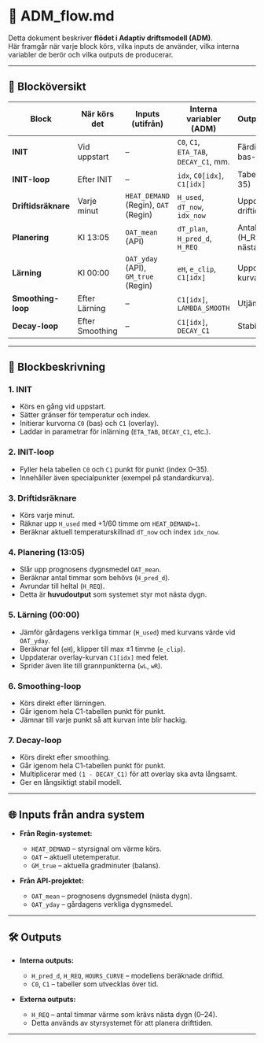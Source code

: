 # 📄 ADM_flow.md

Detta dokument beskriver **flödet i Adaptiv driftsmodell (ADM)**.  
Här framgår när varje block körs, vilka inputs de använder, vilka interna variabler de berör och vilka outputs de producerar.

---

## 🔄 Blocköversikt

| Block              | När körs det      | Inputs (utifrån)        | Interna variabler (ADM)          | Outputs/resultat         |
|--------------------|------------------|--------------------------|----------------------------------|--------------------------|
| **INIT**           | Vid uppstart     | –                        | `C0`, `C1`, `ETA_TAB`, `DECAY_C1`, mm. | Färdigstartad bas-kurva |
| **INIT-loop**      | Efter INIT       | –                        | `idx`, `C0[idx]`, `C1[idx]`      | Tabell fylld (0–35)      |
| **Driftidsräknare**| Varje minut      | `HEAT_DEMAND` (Regin), `OAT` (Regin) | `H_used`, `dT_now`, `idx_now`    | Uppdaterad driftid       |
| **Planering**      | Kl 13:05         | `OAT_mean` (API)         | `dT_plan`, `H_pred_d`, `H_REQ`   | Antal timmar (H_REQ) för nästa dygn |
| **Lärning**        | Kl 00:00         | `OAT_yday` (API), `GM_true` (Regin) | `eH`, `e_clip`, `C1[idx]`        | Uppdaterad kurva (C1)    |
| **Smoothing-loop** | Efter Lärning    | –                        | `C1[idx]`, `LAMBDA_SMOOTH`       | Utjämnad kurva           |
| **Decay-loop**     | Efter Smoothing  | –                        | `C1[idx]`, `DECAY_C1`            | Stabil overlay           |

---

## 📌 Blockbeskrivning

### 1. INIT
- Körs en gång vid uppstart.  
- Sätter gränser för temperatur och index.  
- Initierar kurvorna `C0` (bas) och `C1` (overlay).  
- Laddar in parametrar för inlärning (`ETA_TAB`, `DECAY_C1`, etc.).  

### 2. INIT-loop
- Fyller hela tabellen `C0` och `C1` punkt för punkt (index 0–35).  
- Innehåller även specialpunkter (exempel på standardkurva).  

### 3. Driftidsräknare
- Körs varje minut.  
- Räknar upp `H_used` med +1/60 timme om `HEAT_DEMAND=1`.  
- Beräknar aktuell temperaturskillnad `dT_now` och index `idx_now`.  

### 4. Planering (13:05)
- Slår upp prognosens dygnsmedel `OAT_mean`.  
- Beräknar antal timmar som behövs (`H_pred_d`).  
- Avrundar till heltal (`H_REQ`).  
- Detta är **huvudoutput** som systemet styr mot nästa dygn.  

### 5. Lärning (00:00)
- Jämför gårdagens verkliga timmar (`H_used`) med kurvans värde vid `OAT_yday`.  
- Beräknar fel (`eH`), klipper till max ±1 timme (`e_clip`).  
- Uppdaterar overlay-kurvan `C1[idx]` med felet.  
- Sprider även lite till grannpunkterna (`wL`, `wR`).  

### 6. Smoothing-loop
- Körs direkt efter lärningen.  
- Går igenom hela C1-tabellen punkt för punkt.  
- Jämnar till varje punkt så att kurvan inte blir hackig.  

### 7. Decay-loop
- Körs direkt efter smoothing.  
- Går igenom hela C1-tabellen punkt för punkt.  
- Multiplicerar med `(1 - DECAY_C1)` för att overlay ska avta långsamt.  
- Ger en långsiktigt stabil modell.  

---

## 🌐 Inputs från andra system

- **Från Regin-systemet:**  
  - `HEAT_DEMAND` – styrsignal om värme körs.  
  - `OAT` – aktuell utetemperatur.  
  - `GM_true` – aktuella gradminuter (balans).  

- **Från API-projektet:**  
  - `OAT_mean` – prognosens dygnsmedel (nästa dygn).  
  - `OAT_yday` – gårdagens verkliga dygnsmedel.  

---

## 🛠 Outputs

- **Interna outputs:**  
  - `H_pred_d`, `H_REQ`, `HOURS_CURVE` – modellens beräknade driftid.  
  - `C0`, `C1` – tabeller som utvecklas över tid.  

- **Externa outputs:**  
  - `H_REQ` – antal timmar värme som krävs nästa dygn (0–24).  
  - Detta används av styrsystemet för att planera drifttiden.  

---

